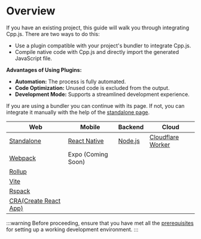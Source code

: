 # Overview

If you have an existing project, this guide will walk you through integrating Cpp.js. There are two ways to do this:

- Use a plugin compatible with your project's bundler to integrate Cpp.js.
- Compile native code with Cpp.js and directly import the generated JavaScript file.

**Advantages of Using Plugins:**

- **Automation:** The process is fully automated.
- **Code Optimization:** Unused code is excluded from the output.
- **Development Mode:** Supports a streamlined development experience.

If you are using a bundler you can continue with its page. If not, you can integrate it manually with the help of the [standalone page](standalone).

| Web                      | Mobile                       | Backend           | Cloud                                  |
| ------------------------ | ---------------------------- | ----------------- | -------------------------------------- |
| [Standalone](standalone) | [React Native](react-native) | [Node.js](nodejs) | [Cloudflare Worker](cloudflare-worker) |
| [Webpack](webpack)       | Expo (Coming Soon)           |                   |                                        |
| [Rollup](rollup)         |                              |                   |                                        |
| [Vite](vite)             |                              |                   |                                        |
| [Rspack](rspack)         |
| [CRA(Create React App)](create-react-app)         |
:::warning
Before proceeding, ensure that you have met all the [prerequisites](/docs/Guide/Getting%20Started/prerequisites) for setting up a working development environment.
:::

